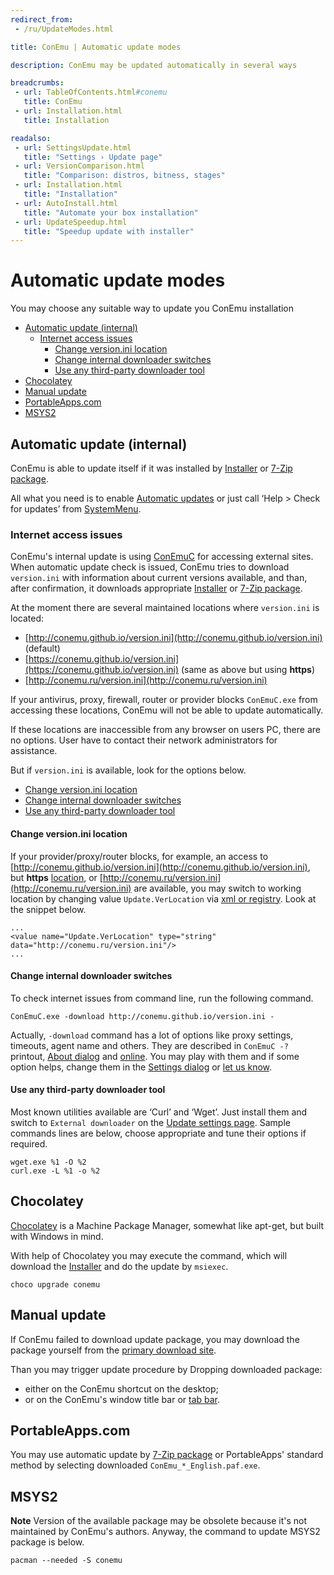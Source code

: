 ```yaml
---
redirect_from:
 - /ru/UpdateModes.html

title: ConEmu | Automatic update modes

description: ConEmu may be updated automatically in several ways

breadcrumbs:
 - url: TableOfContents.html#conemu
   title: ConEmu
 - url: Installation.html
   title: Installation

readalso:
 - url: SettingsUpdate.html
   title: "Settings › Update page"
 - url: VersionComparison.html
   title: "Comparison: distros, bitness, stages"
 - url: Installation.html
   title: "Installation"
 - url: AutoInstall.html
   title: "Automate your box installation"
 - url: UpdateSpeedup.html
   title: "Speedup update with installer"
---
```


# Automatic update modes

You may choose any suitable way to update you ConEmu installation

* [Automatic update (internal)](#automatic)
  * [Internet access issues](#auto-troubleshoot)
    * [Change version.ini location](#auto-location)
    * [Change internal downloader switches](#auto-commandline)
    * [Use any third-party downloader tool](#auto-curl-wget)
* [Chocolatey](#chocolatey)
* [Manual update](#manual)
* [PortableApps.com](#portableapps)
* [MSYS2](#msys2)



## Automatic update (internal) <a id="automatic"/>

ConEmu is able to update itself if it was installed by
[Installer](http://conemu.github.io/en/VersionComparison.html#installer)
or
[7-Zip package](http://conemu.github.io/en/VersionComparison.html#zip-package).

All what you need is to enable
[Automatic updates](SettingsUpdate.html)
or just call ‘Help > Check for updates’ from
[SystemMenu](SystemMenu.html).


### Internet access issues <a id="auto-troubleshoot"/>

ConEmu's internal update is using [ConEmuC](ConEmuC.html#Download)
for accessing external sites. When automatic update check is issued,
ConEmu tries to download `version.ini` with information about current
versions available, and than, after confirmation, it downloads appropriate
[Installer](http://conemu.github.io/en/VersionComparison.html#installer)
or
[7-Zip package](http://conemu.github.io/en/VersionComparison.html#zip-package).

At the moment there are several maintained locations where `version.ini` is located:

* [http://conemu.github.io/version.ini](http://conemu.github.io/version.ini) (default)
* [https://conemu.github.io/version.ini](https://conemu.github.io/version.ini) (same as above but using **https**)
* [http://conemu.ru/version.ini](http://conemu.ru/version.ini)

If your antivirus, proxy, firewall, router or provider
blocks `ConEmuC.exe` from accessing these locations,
ConEmu will not be able to update automatically.

If these locations are inaccessible from any browser on users PC,
there are no options. User have to contact their network
administrators for assistance.

But if `version.ini` is available, look for the options below.

* [Change version.ini location](#auto-location)
* [Change internal downloader switches](#auto-commandline)
* [Use any third-party downloader tool](#auto-curl-wget)


#### Change version.ini location <a id="auto-location"/>

If your provider/proxy/router blocks, for example, an access to
[http://conemu.github.io/version.ini](http://conemu.github.io/version.ini),
but **https** [location](https://conemu.github.io/version.ini), or
[http://conemu.ru/version.ini](http://conemu.ru/version.ini) are available,
you may switch to working location by changing value `Update.VerLocation`
via [xml or registry](ConEmuXml.html). Look at the snippet below.

~~~
...
<value name="Update.VerLocation" type="string" data="http://conemu.ru/version.ini"/>
...
~~~


#### Change internal downloader switches <a id="auto-commandline"/>

To check internet issues from command line, run the following command.

~~~
ConEmuC.exe -download http://conemu.github.io/version.ini -
~~~

Actually, `-download` command has a lot of options like proxy settings,
timeouts, agent name and others.
They are described in `ConEmuC -?` printout, [About dialog](AboutDialog.html)
and [online](ConEmuC.html#Download).
You may play with them and if some option helps, change them in the
[Settings dialog](SettingsUpdate.html) or [let us know](Issues.html).


#### Use any third-party downloader tool <a id="auto-curl-wget"/>

Most known utilities available are ‘Curl’ and ‘Wget’.
Just install them and switch to `External downloader`
on the [Update settings page](SettingsUpdate.html).
Sample commands lines are below, choose appropriate
and tune their options if required.

~~~
wget.exe %1 -O %2
curl.exe -L %1 -o %2
~~~



## Chocolatey <a id="chocolatey"/>

[Chocolatey](https://chocolatey.org/) is a Machine Package Manager,
somewhat like apt-get, but built with Windows in mind.

With help of Chocolatey you may execute the command,
which will download the
[Installer](http://conemu.github.io/en/VersionComparison.html#installer)
and do the update by `msiexec`.

~~~
choco upgrade conemu
~~~



## Manual update <a id="manual"/>

If ConEmu failed to download update package, you may download the package yourself
from the [primary download site](Downloads.html).

Than you may trigger update procedure by Dropping downloaded package:

* either on the ConEmu shortcut on the desktop;
* or on the ConEmu's window title bar or [tab bar](TabBar.html).



## PortableApps.com <a id="portableapps"/>

You may use automatic update by
[7-Zip package](http://conemu.github.io/en/VersionComparison.html#zip-package)
or PortableApps' standard method by selecting downloaded `ConEmu_*_English.paf.exe`.



## MSYS2 <a id="msys2"/>

**Note** Version of the available package may be obsolete because it's not maintained by ConEmu's authors.
Anyway, the command to update MSYS2 package is below.

~~~
pacman --needed -S conemu
~~~
